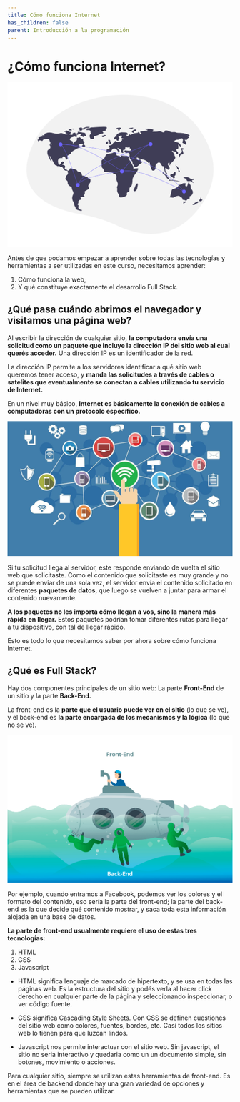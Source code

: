 ```yaml
---
title: Cómo funciona Internet
has_children: false
parent: Introducción a la programación
---
```


# ¿Cómo funciona Internet?
![internet](images/undraw_connected_world_wuay.png)

Antes de que podamos empezar a aprender sobre todas las tecnologías y herramientas a ser utilizadas en este curso, necesitamos aprender:

1. Cómo funciona la web, 
2. Y qué constituye exactamente el desarrollo Full Stack.

## ¿Qué pasa cuándo abrimos el navegador y visitamos una página web?

Al escribir la dirección de cualquier sitio, **la computadora envía una solicitud como un paquete que incluye la dirección IP del sitio web al cual querés acceder.** Una dirección IP es un identificador de la red. 

La dirección IP permite a los servidores identificar a qué sitio web queremos tener acceso, y **manda las solicitudes a través de cables o satelites que eventualmente se conectan a cables utilizando tu servicio de Internet.**

En un nivel muy básico, **Internet es básicamente la conexión de cables a computadoras con un protocolo específico.** 

![navegador](images/navegador.jpeg)

Si tu solicitud llega al servidor, este responde enviando de vuelta el sitio web que solicitaste. Como el contenido que solicitaste es muy grande y no se puede enviar de una sola vez, el servidor envía el contenido solicitado en diferentes **paquetes de datos**, que luego se vuelven a juntar para armar el contenido nuevamente.

**A los paquetes no les importa cómo llegan a vos, sino la manera más rápida en llegar.** Estos paquetes podrían tomar diferentes rutas para llegar a tu dispositivo, con tal de llegar rápido.

Esto es todo lo que necesitamos saber por ahora sobre cómo funciona Internet.

## ¿Qué es Full Stack?

Hay dos componentes principales de un sitio web: La parte **Front-End** de un sitio y la parte **Back-End.** 

La front-end es la **parte que el usuario puede ver en el sitio** (lo que se ve), y el back-end es **la parte encargada de los mecanismos y la lógica** (lo que no se ve).

![front-vs-back](images/frontend-vs-backend.png)

Por ejemplo, cuando entramos a Facebook, podemos ver los colores y el formato del contenido, eso sería la parte del front-end; la parte del back-end es la que decide qué contenido mostrar, y saca toda esta información alojada en una base de datos. 

**La parte de front-end usualmente requiere el uso de estas tres tecnologías:**
1. HTML
2. CSS
3. Javascript

* HTML significa lenguaje de marcado de hipertexto, y se usa en todas las páginas web. Es la estructura del sitio y podés verla al hacer click derecho en cualquier parte de la página y seleccionando inspeccionar, o ver código fuente.

* CSS significa Cascading Style Sheets. Con CSS se definen cuestiones del sitio web como colores, fuentes, bordes, etc. Casi todos los sitios web lo tienen para que luzcan lindos.

* Javascript nos permite interactuar con el sitio web. Sin javascript, el sitio no seria interactivo y quedaria como un un documento simple, sin botones, movimiento o acciones. 

Para cualquier sitio, siempre se utilizan estas herramientas de front-end. Es en el área de backend donde hay una gran variedad de opciones y herramientas que se pueden utilizar. 





